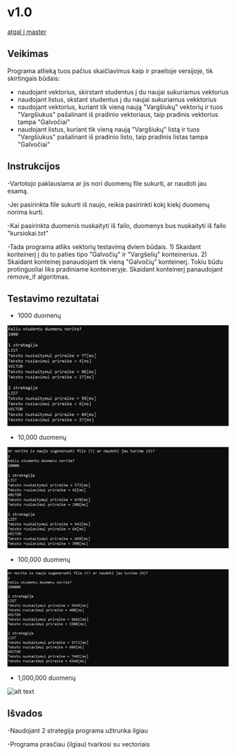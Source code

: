 # v1.0
[atgal į master](https://github.com/auteea/Obj_programavimas)
## Veikimas
Programa atlieką tuos pačius skaičiavimus kaip ir praeitoje versijoje, tik skirtingais būdais:
 - naudojant vektorius, skirstant studentus į du naujai sukuriamus vektorius
 - naudojant listus, skstant studentus į du naujai sukuriamus vekktorius
 - naudojant vektorius, kuriant tik vieną naują "Vargšiukų" vektorių ir tuos "Vargšiukus" pašalinant iš pradinio vektoriaus, taip pradinis vektorius tampa "Galvočiai"
 - naudojant listus, kuriant tik vieną naują "Vargšiukų" listą ir tuos "Vargšiukus" pašalinant iš pradinio listo, taip pradinis listas tampa "Galvočiai"
 ## Instrukcijos
 
-Vartotojo paklausiama ar jis nori duomenų file sukurti, ar naudoti jau esamą.
 
-Jei pasirinkta file sukurti iš naujo, reikia pasirinkti kokį kiekį duomenų norima kurti.

-Kai pasirinkta duomenis nuskaityti iš failo, duomenys bus nuskaityti iš failo "kursiokai.txt"

-Tada programa atliks vektorių testavimą dviem būdais. 1) Skaidant konteinerį į du to paties tipo "Galvočių" ir "Vargšelių" konteinerius. 2) Skaidant konteineį panaudojant tik vieną "Galvočių" konteinerį. Tokiu būdu protinguoliai liks pradiniame konteineryje. Skaidant konteinerį panaudojant remove_if algoritmas.

 ## Testavimo rezultatai
 - 1000 duomenų
 
 ![alt text](Sparta_strategijos_1000.png)
  - 10,000 duomenų
  
 ![alt text](Sparta_strategijos_10000.png)
  - 100,000 duomenų
  
 ![alt text](Sparta_strategijos_100000.png)
  - 1,000,000 duomenų
  
 ![alt text](Sparta_strategijos_1000000.png)
  
 ## Išvados
 
 -Naudojant 2 strategija programa užtrunka ilgiau
 
 -Programa prasčiau (ilgiau) tvarkosi su vectoriais
